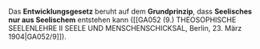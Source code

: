 
Das **Entwicklungsgesetz** beruht auf dem **Grundprinzip**, dass **Seelisches nur aus Seelischem** entstehen kann ([[GA052 (9.) THEOSOPHISCHE SEELENLEHRE II SEELE UND MENSCHENSCHICKSAL, Berlin, 23. März 1904|GA052/9]]).
